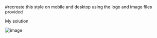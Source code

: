 #recreate this style on mobile and desktop using the logo and image files provided




My solution



![image](https://user-images.githubusercontent.com/82775867/115165411-cdda7600-a07b-11eb-87fb-0fe0ea6f2b36.png)

